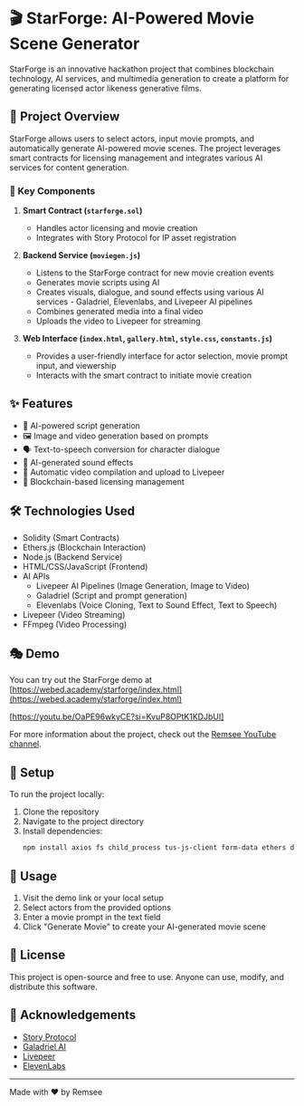 # 🎬 StarForge: AI-Powered Movie Scene Generator

StarForge is an innovative hackathon project that combines blockchain technology, AI services, and multimedia generation to create a platform for generating licensed actor likeness generative films.

## 🌟 Project Overview

StarForge allows users to select actors, input movie prompts, and automatically generate AI-powered movie scenes. The project leverages smart contracts for licensing management and integrates various AI services for content generation.

### 🧩 Key Components

1. **Smart Contract (`starforge.sol`)**
   - Handles actor licensing and movie creation
   - Integrates with Story Protocol for IP asset registration

2. **Backend Service (`moviegen.js`)**
   - Listens to the StarForge contract for new movie creation events
   - Generates movie scripts using AI
   - Creates visuals, dialogue, and sound effects using various AI services - Galadriel, Elevenlabs, and Livepeer AI pipelines
   - Combines generated media into a final video
   - Uploads the video to Livepeer for streaming

3. **Web Interface (`index.html`, `gallery.html`, `style.css`, `constants.js`)**
   - Provides a user-friendly interface for actor selection, movie prompt input, and viewership
   - Interacts with the smart contract to initiate movie creation

## ✨ Features

- 📝 AI-powered script generation
- 🖼️ Image and video generation based on prompts
- 🗣️ Text-to-speech conversion for character dialogue
- 🎵 AI-generated sound effects
- 🎥 Automatic video compilation and upload to Livepeer
- 📜 Blockchain-based licensing management

## 🛠️ Technologies Used

- Solidity (Smart Contracts)
- Ethers.js (Blockchain Interaction)
- Node.js (Backend Service)
- HTML/CSS/JavaScript (Frontend)
- AI APIs
   - Livepeer AI Pipelines (Image Generation, Image to Video)
   - Galadriel (Script and prompt generation)
   - Elevenlabs (Voice Cloning, Text to Sound Effect, Text to Speech)
- Livepeer (Video Streaming)
- FFmpeg (Video Processing)

## 🎭 Demo

You can try out the StarForge demo at [https://webed.academy/starforge/index.html](https://webed.academy/starforge/index.html)

[https://youtu.be/OaPE96wkyCE?si=KvuP8OPtK1KDJbUI]

For more information about the project, check out the [Remsee YouTube channel](https://www.youtube.com/@remsee1608).

## 🚀 Setup

To run the project locally:

1. Clone the repository
2. Navigate to the project directory
3. Install dependencies:
   ```bash
   npm install axios fs child_process tus-js-client form-data ethers dotenv elevenlabs
## 📖 Usage

1. Visit the demo link or your local setup
2. Select actors from the provided options
3. Enter a movie prompt in the text field
4. Click "Generate Movie" to create your AI-generated movie scene

## 📄 License

This project is open-source and free to use. Anyone can use, modify, and distribute this software.

## 🙏 Acknowledgements

- [Story Protocol](https://github.com/storyprotocol)
- [Galadriel AI](https://github.com/galadriel-ai/contracts)
- [Livepeer](https://docs.livepeer.org/developers/introduction)
- [ElevenLabs](https://elevenlabs.io/docs/introduction)

---

Made with ❤️ by Remsee
